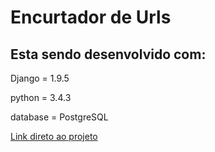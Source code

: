 # Encurtador de Urls

<p><h2>Esta sendo desenvolvido com:</h2></p>
<p>Django = 1.9.5</p>
<p>python = 3.4.3</p>
<p>database = PostgreSQL</p>
<p><a href="encurtador-url.herokuapp.com"> Link direto ao projeto </a></p>
